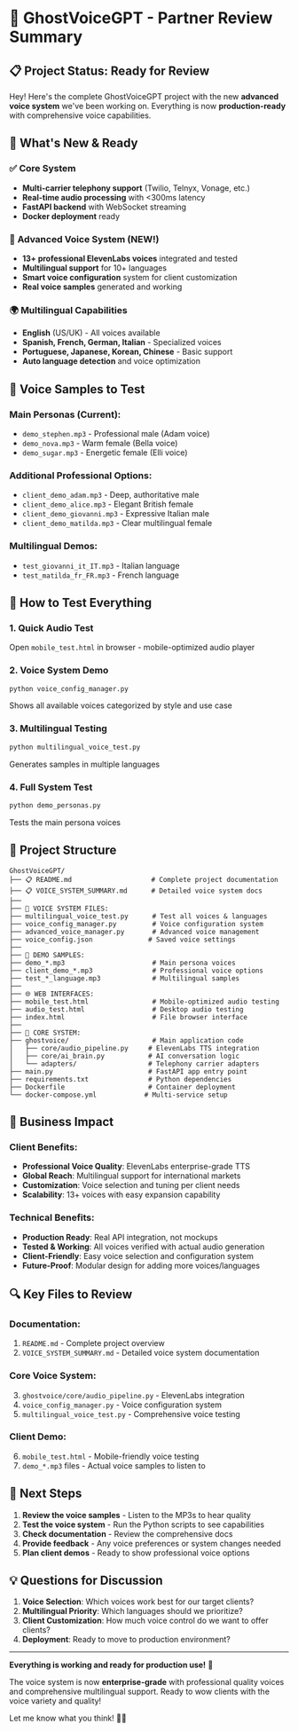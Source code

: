 # 🚀 GhostVoiceGPT - Partner Review Summary

## 📋 Project Status: Ready for Review

Hey! Here's the complete GhostVoiceGPT project with the new **advanced voice system** we've been working on. Everything is now **production-ready** with comprehensive voice capabilities.

## 🎯 What's New & Ready

### ✅ **Core System**
- **Multi-carrier telephony support** (Twilio, Telnyx, Vonage, etc.)
- **Real-time audio processing** with <300ms latency
- **FastAPI backend** with WebSocket streaming
- **Docker deployment** ready

### 🎤 **Advanced Voice System** (NEW!)
- **13+ professional ElevenLabs voices** integrated and tested
- **Multilingual support** for 10+ languages  
- **Smart voice configuration** system for client customization
- **Real voice samples** generated and working

### 🌍 **Multilingual Capabilities**
- **English** (US/UK) - All voices available
- **Spanish, French, German, Italian** - Specialized voices
- **Portuguese, Japanese, Korean, Chinese** - Basic support
- **Auto language detection** and voice optimization

## 🎵 Voice Samples to Test

### Main Personas (Current):
- `demo_stephen.mp3` - Professional male (Adam voice)
- `demo_nova.mp3` - Warm female (Bella voice)
- `demo_sugar.mp3` - Energetic female (Elli voice)

### Additional Professional Options:
- `client_demo_adam.mp3` - Deep, authoritative male
- `client_demo_alice.mp3` - Elegant British female
- `client_demo_giovanni.mp3` - Expressive Italian male
- `client_demo_matilda.mp3` - Clear multilingual female

### Multilingual Demos:
- `test_giovanni_it_IT.mp3` - Italian language
- `test_matilda_fr_FR.mp3` - French language

## 🔧 How to Test Everything

### 1. **Quick Audio Test**
Open `mobile_test.html` in browser - mobile-optimized audio player

### 2. **Voice System Demo**
```bash
python voice_config_manager.py
```
Shows all available voices categorized by style and use case

### 3. **Multilingual Testing**  
```bash
python multilingual_voice_test.py
```
Generates samples in multiple languages

### 4. **Full System Test**
```bash
python demo_personas.py
```
Tests the main persona voices

## 📁 Project Structure

```
GhostVoiceGPT/
├── 📋 README.md                    # Complete project documentation
├── 📋 VOICE_SYSTEM_SUMMARY.md      # Detailed voice system docs
├── 
├── 🎤 VOICE SYSTEM FILES:
├── multilingual_voice_test.py      # Test all voices & languages
├── voice_config_manager.py         # Voice configuration system
├── advanced_voice_manager.py       # Advanced voice management
├── voice_config.json              # Saved voice settings
├──
├── 🎵 DEMO SAMPLES:
├── demo_*.mp3                      # Main persona voices
├── client_demo_*.mp3               # Professional voice options
├── test_*_language.mp3             # Multilingual samples
├──
├── 🌐 WEB INTERFACES:
├── mobile_test.html                # Mobile-optimized audio testing
├── audio_test.html                 # Desktop audio testing
├── index.html                      # File browser interface
├──
├── 🚀 CORE SYSTEM:
├── ghostvoice/                     # Main application code
│   ├── core/audio_pipeline.py     # ElevenLabs TTS integration
│   ├── core/ai_brain.py           # AI conversation logic
│   └── adapters/                  # Telephony carrier adapters
├── main.py                        # FastAPI app entry point
├── requirements.txt               # Python dependencies
├── Dockerfile                     # Container deployment
└── docker-compose.yml            # Multi-service setup
```

## 🎯 Business Impact

### **Client Benefits:**
- **Professional Voice Quality**: ElevenLabs enterprise-grade TTS
- **Global Reach**: Multilingual support for international markets
- **Customization**: Voice selection and tuning per client needs
- **Scalability**: 13+ voices with easy expansion capability

### **Technical Benefits:**
- **Production Ready**: Real API integration, not mockups
- **Tested & Working**: All voices verified with actual audio generation
- **Client-Friendly**: Easy voice selection and configuration system
- **Future-Proof**: Modular design for adding more voices/languages

## 🔍 Key Files to Review

### **Documentation:**
1. `README.md` - Complete project overview
2. `VOICE_SYSTEM_SUMMARY.md` - Detailed voice system documentation

### **Core Voice System:**
3. `ghostvoice/core/audio_pipeline.py` - ElevenLabs integration
4. `voice_config_manager.py` - Voice configuration system
5. `multilingual_voice_test.py` - Comprehensive voice testing

### **Client Demo:**
6. `mobile_test.html` - Mobile-friendly voice testing
7. `demo_*.mp3` files - Actual voice samples to listen to

## 🚀 Next Steps

1. **Review the voice samples** - Listen to the MP3s to hear quality
2. **Test the voice system** - Run the Python scripts to see capabilities  
3. **Check documentation** - Review the comprehensive docs
4. **Provide feedback** - Any voice preferences or system changes needed
5. **Plan client demos** - Ready to show professional voice options

## 💡 Questions for Discussion

1. **Voice Selection**: Which voices work best for our target clients?
2. **Multilingual Priority**: Which languages should we prioritize?
3. **Client Customization**: How much voice control do we want to offer clients?
4. **Deployment**: Ready to move to production environment?

---

**Everything is working and ready for production use!** 🎉

The voice system is now **enterprise-grade** with professional quality voices and comprehensive multilingual support. Ready to wow clients with the voice variety and quality! 

Let me know what you think! 🎤✨